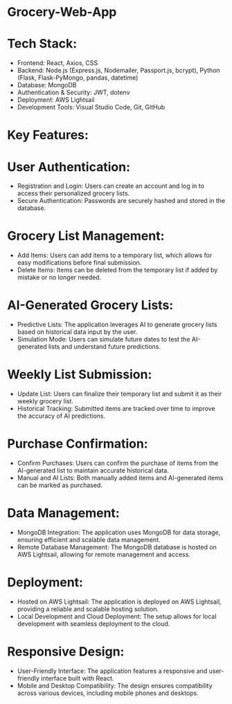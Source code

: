 # Grocery-Web-App
# Tech Stack: 
- Frontend: React, Axios, CSS
- Backend: Node.js (Express.js, Nodemailer, Passport.js, bcrypt), Python (Flask, Flask-PyMongo, pandas, datetime)
- Database: MongoDB
- Authentication & Security: JWT, dotenv
- Deployment: AWS Lightsail
- Development Tools: Visual Studio Code, Git, GitHub
# Key Features:
# User Authentication:
- Registration and Login: Users can create an account and log in to access their personalized grocery lists.
- Secure Authentication: Passwords are securely hashed and stored in the database.
# Grocery List Management:
- Add Items: Users can add items to a temporary list, which allows for easy modifications before final submission.
- Delete Items: Items can be deleted from the temporary list if added by mistake or no longer needed.
# AI-Generated Grocery Lists:
- Predictive Lists: The application leverages AI to generate grocery lists based on historical data input by the user.
- Simulation Mode: Users can simulate future dates to test the AI-generated lists and understand future predictions.
# Weekly List Submission:
- Update List: Users can finalize their temporary list and submit it as their weekly grocery list.
- Historical Tracking: Submitted items are tracked over time to improve the accuracy of AI predictions.
# Purchase Confirmation:
- Confirm Purchases: Users can confirm the purchase of items from the AI-generated list to maintain accurate historical data.
- Manual and AI Lists: Both manually added items and AI-generated items can be marked as purchased.
# Data Management:
- MongoDB Integration: The application uses MongoDB for data storage, ensuring efficient and scalable data management.
- Remote Database Management: The MongoDB database is hosted on AWS Lightsail, allowing for remote management and access.
# Deployment:
- Hosted on AWS Lightsail: The application is deployed on AWS Lightsail, providing a reliable and scalable hosting solution.
- Local Development and Cloud Deployment: The setup allows for local development with seamless deployment to the cloud.
# Responsive Design:
- User-Friendly Interface: The application features a responsive and user-friendly interface built with React.
- Mobile and Desktop Compatibility: The design ensures compatibility across various devices, including mobile phones and desktops.
